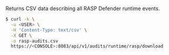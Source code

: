 Returns CSV data describing all RASP Defender runtime events.

```bash
$ curl -k \
  -u <USER> \
  -H 'Content-Type: text/csv' \
  -X GET \
  -o rasp-audits.csv
  https://<CONSOLE>:8083/api/v1/audits/runtime/rasp/download
```
